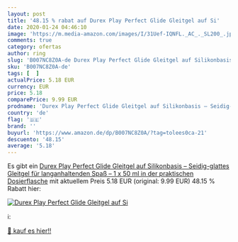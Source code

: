 ```yaml
---
layout: post
title: '48.15 % rabat auf Durex Play Perfect Glide Gleitgel auf Si'
date: 2020-01-24 04:46:10
image: 'https://m.media-amazon.com/images/I/31Uef-IQNFL._AC_._SL200_.jpg'
comments: true
category: ofertas
author: ring
slug: 'B007NC8Z0A-de Durex Play Perfect Glide Gleitgel auf Silikonbasis –...'
sku: 'B007NC8Z0A-de'
tags: [  ]
actualPrice: 5.18 EUR
currency: EUR
price: 5.18
comparePrice: 9.99 EUR
prodname: 'Durex Play Perfect Glide Gleitgel auf Silikonbasis – Seidig-glattes Gleitgel für langanhaltenden Spaß – 1 x 50 ml in der praktischen Dosierflasche'
country: 'de'
flag: '🇩🇪'
brand: ''
buyurl: 'https://www.amazon.de/dp/B007NC8Z0A/?tag=tolees0ca-21'
descuento: '48.15'
average: '5.18'
---
```


Es gibt ein [Durex Play Perfect Glide Gleitgel auf Silikonbasis – Seidig-glattes Gleitgel für langanhaltenden Spaß – 1 x 50 ml in der praktischen Dosierflasche](https://www.amazon.de/dp/B007NC8Z0A/?tag=tolees0ca-21) mit aktuellem Preis 5.18 EUR (original: 9.99 EUR) 48.15 % Rabatt hier:

[![Durex Play Perfect Glide Gleitgel auf Si](https://m.media-amazon.com/images/I/31Uef-IQNFL._AC_._SL200_.jpg)](https://www.amazon.de/dp/B007NC8Z0A/?tag=tolees0ca-21)

ℹ️:


[🛒 kauf es hier!!](https://www.amazon.de/dp/B007NC8Z0A/?tag=tolees0ca-21)
